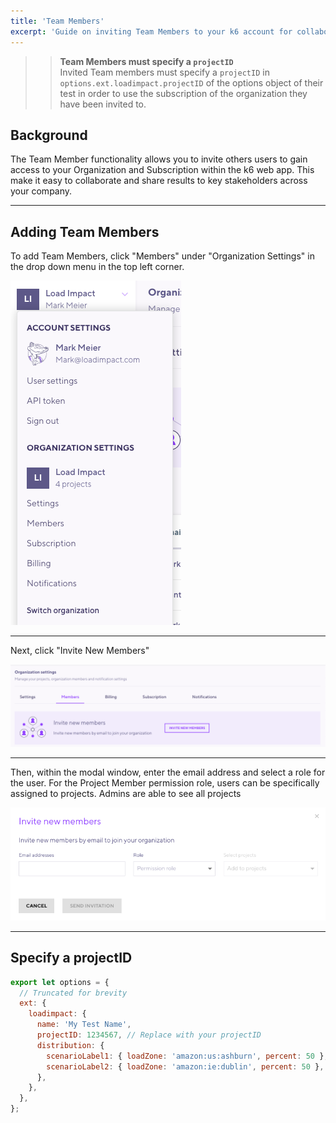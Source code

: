 ```yaml
---
title: 'Team Members'
excerpt: 'Guide on inviting Team Members to your k6 account for collaboration'
---
```


<Blockquote mod="warning">

> <b>Team Members must specify a `projectID`</b><br/>
> Invited Team members must specify a `projectID` in `options.ext.loadimpact.projectID` of the options object of their test in order to use the subscription of the organization they have been invited to.

</Blockquote>

## Background

The Team Member functionality allows you to invite others users to gain access to your Organization and Subscription within the k6 web app. This make it easy to collaborate and share results to key stakeholders across your company.

---

## Adding Team Members

To add Team Members, click "Members" under "Organization Settings" in the drop down menu in the top left corner.

![User Drop Down Menu](images/03-Team-Members/drop-down-menu.png)

---

Next, click "Invite New Members"

![Invite Team Members](images/03-Team-Members/invite-new-members.png)

---

Then, within the modal window, enter the email address and select a role for the user. For the Project Member permission role, users can be specifically assigned to projects. Admins are able to see all projects

![Invite Modal](images/03-Team-Members/invite-modal.png)

---

## Specify a projectID

<div class="code-group" data-props='{"labels": []}'>

```javascript
export let options = {
  // Truncated for brevity
  ext: {
    loadimpact: {
      name: 'My Test Name',
      projectID: 1234567, // Replace with your projectID
      distribution: {
        scenarioLabel1: { loadZone: 'amazon:us:ashburn', percent: 50 },
        scenarioLabel2: { loadZone: 'amazon:ie:dublin', percent: 50 },
      },
    },
  },
};
```

</div>
